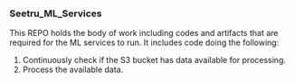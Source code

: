 ### Seetru_ML_Services

This REPO holds the body of work including codes and artifacts that are required for the ML services to run.
It includes code doing the following:
1. Continuously check if the S3 bucket has data available for processing.
2. Process the available data.

